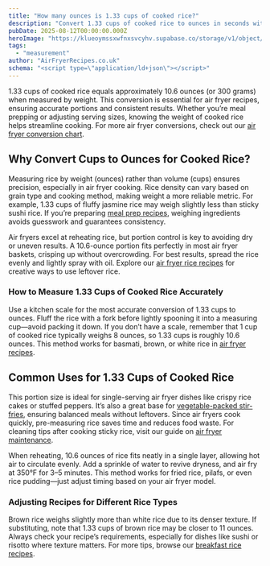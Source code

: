 ```yaml
---
title: "How many ounces is 1.33 cups of cooked rice?"
description: "Convert 1.33 cups of cooked rice to ounces in seconds with our easy guide. Perfect for air fryer meal prep and portion control."
pubDate: 2025-08-12T00:00:00.000Z
heroImage: "https://klueoymssxwfnxsvcyhv.supabase.co/storage/v1/object/public/md/how-many-ounces-is-1-33-cups-of-cooked-rice-ce3643dc.webp"
tags:
  - "measurement"
author: "AirFryerRecipes.co.uk"
schema: "<script type=\"application/ld+json\"></script>"
---
```


<p>1.33 cups of cooked rice equals approximately 10.6 ounces (or 300 grams) when measured by weight. This conversion is essential for air fryer recipes, ensuring accurate portions and consistent results. Whether you’re meal prepping or adjusting serving sizes, knowing the weight of cooked rice helps streamline cooking. For more air fryer conversions, check out our <a href=https://www.airfryerrecipe.co.uk/air-fryer-conversion-chart>air fryer conversion chart</a>.</p>  

<h2>Why Convert Cups to Ounces for Cooked Rice?</h2>  
<p>Measuring rice by weight (ounces) rather than volume (cups) ensures precision, especially in air fryer cooking. Rice density can vary based on grain type and cooking method, making weight a more reliable metric. For example, 1.33 cups of fluffy jasmine rice may weigh slightly less than sticky sushi rice. If you’re preparing <a href=https://www.airfryerrecipe.co.uk/recipe-category/meal-prep>meal prep recipes</a>, weighing ingredients avoids guesswork and guarantees consistency.</p>  

<p>Air fryers excel at reheating rice, but portion control is key to avoiding dry or uneven results. A 10.6-ounce portion fits perfectly in most air fryer baskets, crisping up without overcrowding. For best results, spread the rice evenly and lightly spray with oil. Explore our <a href=https://www.airfryerrecipe.co.uk/recipes>air fryer rice recipes</a> for creative ways to use leftover rice.</p>  

<h3>How to Measure 1.33 Cups of Cooked Rice Accurately</h3>  
<p>Use a kitchen scale for the most accurate conversion of 1.33 cups to ounces. Fluff the rice with a fork before lightly spooning it into a measuring cup—avoid packing it down. If you don’t have a scale, remember that 1 cup of cooked rice typically weighs 8 ounces, so 1.33 cups is roughly 10.6 ounces. This method works for basmati, brown, or white rice in <a href=https://www.airfryerrecipe.co.uk>air fryer recipes</a>.</p>  

<h2>Common Uses for 1.33 Cups of Cooked Rice</h2>  
<p>This portion size is ideal for single-serving air fryer dishes like crispy rice cakes or stuffed peppers. It’s also a great base for <a href=https://www.airfryerrecipe.co.uk/recipe-category/vegetables>vegetable-packed stir-fries</a>, ensuring balanced meals without leftovers. Since air fryers cook quickly, pre-measuring rice saves time and reduces food waste. For cleaning tips after cooking sticky rice, visit our guide on <a href=https://www.airfryerrecipe.co.uk/air-fryer-cleaner>air fryer maintenance</a>.</p>  

<p>When reheating, 10.6 ounces of rice fits neatly in a single layer, allowing hot air to circulate evenly. Add a sprinkle of water to revive dryness, and air fry at 350°F for 3–5 minutes. This method works for fried rice, pilafs, or even rice pudding—just adjust timing based on your air fryer model.</p>  

<h3>Adjusting Recipes for Different Rice Types</h3>  
<p>Brown rice weighs slightly more than white rice due to its denser texture. If substituting, note that 1.33 cups of brown rice may be closer to 11 ounces. Always check your recipe’s requirements, especially for dishes like sushi or risotto where texture matters. For more tips, browse our <a href=https://www.airfryerrecipe.co.uk/recipe-category/breakfast>breakfast rice recipes</a>.</p>